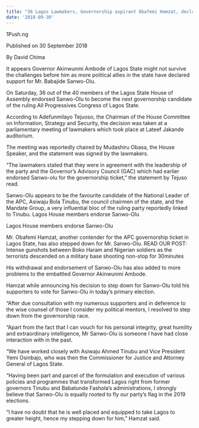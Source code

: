 ```yaml
---
title: "36 Lagos Lawmakers, Governorship aspirant Obafemi Hamzat, declared support for Sanwo-Olu ahead of APC Governorship primary election"
date: '2018-09-30'
---
```

1Push.ng

Published on 30 September 2018

By David Chima

It appears Governor Akinwunmi Ambode of Lagos State might not survive the challenges before him as more political allies in the state have declared support for Mr. Babajide Sanwo-Olu.

On Saturday, 36 out of the 40 members of the Lagos State House of Assembly endorsed Sanwo-Olu to become the next governorship candidate of the ruling All Progressives Congress of Lagos State.

According to Adefunmilayo Tejuoso, the Chairman of the House Committee on Information, Strategy and Security, the decision was taken at a parliamentary meeting of lawmakers which took place at Lateef Jakande auditorium.

The meeting was reportedly chaired by Mudashiru Obasa, the House Speaker, and the statement was signed by the lawmakers.

“The lawmakers stated that they were in agreement with the leadership of the party and the Governor’s Advisory Council (GAC) which had earlier endorsed Sanwo-olu for the governorship ticket,” the statement by Tejuso read.

Sanwo-Olu appears to be the favourite candidate of the National Leader of the APC, Asiwaju Bola Tinubu, the council chairmen of the state, and the Mandate Group, a very influential bloc of the ruling party reportedly linked to Tinubu.
Lagos House members endorse Sanwo-Olu

Lagos House members endorse Sanwo-Olu

Mr. Obafemi Hamzat, another contender for the APC governorship ticket in Lagos State, has also stepped down for Mr. Sanwo-Olu.
READ OUR POST:  Intense gunshots between Boko Haram and Nigerian soldiers as the terrorists descended on a military base shooting non-stop for 30minutes

His withdrawal and endorsement of Sanwo-Olu has also added to more problems to the embattled Governor Akinwunmi Ambode.

Hamzat while announcing his decision to step down for Sanwo-Olu told his supporters to vote for Sanwo-Olu in today’s primary election.

“After due consultation with my numerous supporters and in deference to the wise counsel of those I consider my political mentors, I resolved to step down from the governorship race.

“Apart from the fact that I can vouch for his personal integrity, great humility and extraordinary intelligence, Mr Sanwo-Olu is someone I have had close interaction with in the past.

“We have worked closely with Asiwaju Ahmed Tinubu and Vice President Yemi Osinbajo, who was then the Commissioner for Justice and Attorney General of Lagos State.

“Having been part and parcel of the formulation and execution of various policies and programmes that transformed Lagos right from former governors Tinubu and Babatunde Fashola’s administrations, I strongly believe that Sanwo-Olu is equally rooted to fly our party’s flag in the 2019 elections.

“I have no doubt that he is well placed and equipped to take Lagos to greater height, hence my stepping down for him,” Hamzat said.
